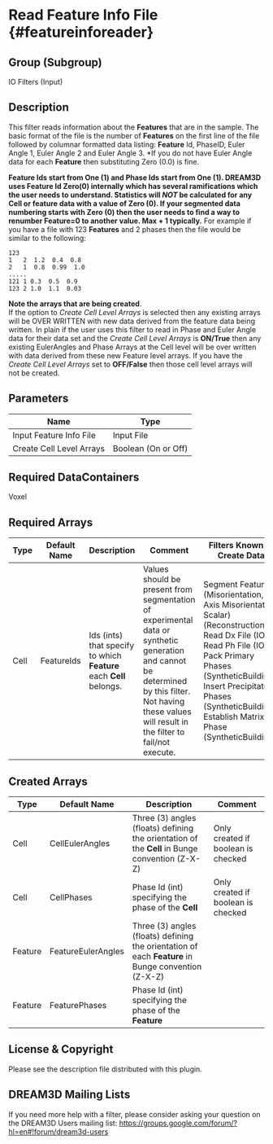 Read Feature Info File {#featureinforeader}
======
## Group (Subgroup) ##
IO Filters (Input)

## Description ##
This filter reads information about the **Features** that are in the sample. The
 basic format of the file is the number of **Features** on the first line of the file followed by
 columnar formatted data listing: **Feature** Id, PhaseID, Euler Angle 1, Euler Angle 2 and Euler Angle 3.
 *If you do not have Euler Angle data for each **Feature** then substituting Zero (0.0) is fine.<br/>

__**Feature** Ids start from One (1) and Phase Ids start from One (1).
DREAM3D uses **Feature** Id Zero(0) internally which has several ramifications which the user needs to understand. Statistics
will _NOT_ be calculated for any **Cell** or feature data with a value of Zero (0). If your segmented data numbering
starts with Zero (0) then the user needs to find a way to renumber **Feature**=0 to another value. Max + 1 typically.__
For example if you have a file with 123 **Features** and 2 phases then the file would be similar to the following: 

    123
    1   2  1.2  0.4  0.8
    2   1  0.8  0.99  1.0
    .....
    121 1 0.3  0.5  0.9
    123 2 1.0  1.1  0.03

__Note the arrays that are being created__. <br>
If the option to _Create Cell Level Arrays_ is selected then any existing
 arrays will be OVER WRITTEN with new data derived from the feature data being written. In plain if the user uses this filter
 to read in Phase and Euler Angle data for their data set and the _Create Cell Level Arrays_ is __ON/True__ then
 any existing EulerAngles and Phase Arrays at the Cell level will be over written with data derived from these new Feature
 level arrays. If you have the _Create Cell Level Arrays_ set to __OFF/False__ then those cell level arrays will
 not be created.


## Parameters ##

| Name | Type |
|------|------|
| Input Feature Info File | Input File |
| Create Cell Level Arrays | Boolean (On or Off) |

## Required DataContainers ##
Voxel

## Required Arrays ##

| Type | Default Name | Description | Comment | Filters Known to Create Data |
|------|--------------|-------------|---------|-----|
| Cell | FeatureIds | Ids (ints) that specify to which **Feature** each **Cell** belongs. | Values should be present from segmentation of experimental data or synthetic generation and cannot be determined by this filter. Not having these values will result in the filter to fail/not execute. | Segment Features (Misorientation, C-Axis Misorientation, Scalar) (Reconstruction), Read Dx File (IO), Read Ph File (IO), Pack Primary Phases (SyntheticBuilding), Insert Precipitate Phases (SyntheticBuilding), Establish Matrix Phase (SyntheticBuilding)

## Created Arrays ##

| Type | Default Name | Description | Comment |
|------|--------------|-------------|---------|
| Cell | CellEulerAngles | Three (3) angles (floats) defining the orientation of the **Cell** in Bunge convention (Z-X-Z) | Only created if boolean is checked |
| Cell | CellPhases | Phase Id (int) specifying the phase of the **Cell** | Only created if boolean is checked |
| Feature | FeatureEulerAngles | Three (3) angles (floats) defining the orientation of each **Feature** in Bunge convention (Z-X-Z) |  |
| Feature | FeaturePhases | Phase Id (int) specifying the phase of the **Feature** |  |


## License & Copyright ##

Please see the description file distributed with this plugin.

## DREAM3D Mailing Lists ##

If you need more help with a filter, please consider asking your question on the DREAM3D Users mailing list:
https://groups.google.com/forum/?hl=en#!forum/dream3d-users


